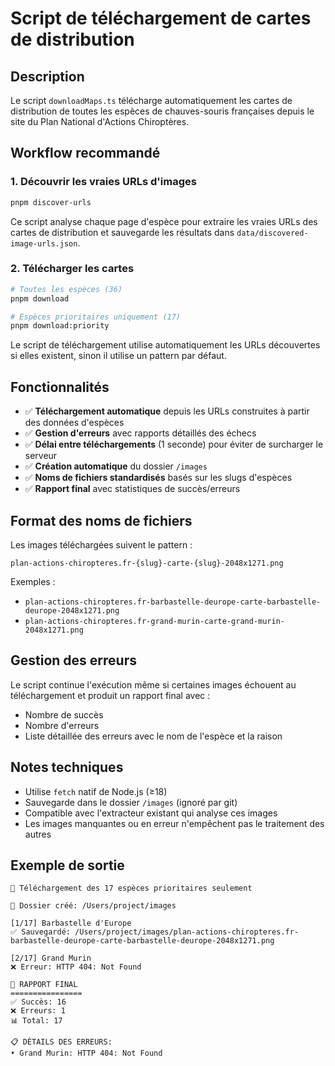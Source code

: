 # Script de téléchargement de cartes de distribution

## Description

Le script `downloadMaps.ts` télécharge automatiquement les cartes de distribution de toutes les espèces de chauves-souris françaises depuis le site du Plan National d'Actions Chiroptères.

## Workflow recommandé

### 1. Découvrir les vraies URLs d'images

```bash
pnpm discover-urls
```

Ce script analyse chaque page d'espèce pour extraire les vraies URLs des cartes de distribution et sauvegarde les résultats dans `data/discovered-image-urls.json`.

### 2. Télécharger les cartes

```bash
# Toutes les espèces (36)
pnpm download

# Espèces prioritaires uniquement (17)
pnpm download:priority
```

Le script de téléchargement utilise automatiquement les URLs découvertes si elles existent, sinon il utilise un pattern par défaut.

## Fonctionnalités

- ✅ **Téléchargement automatique** depuis les URLs construites à partir des données d'espèces
- ✅ **Gestion d'erreurs** avec rapports détaillés des échecs
- ✅ **Délai entre téléchargements** (1 seconde) pour éviter de surcharger le serveur
- ✅ **Création automatique** du dossier `/images`
- ✅ **Noms de fichiers standardisés** basés sur les slugs d'espèces
- ✅ **Rapport final** avec statistiques de succès/erreurs

## Format des noms de fichiers

Les images téléchargées suivent le pattern :
```
plan-actions-chiropteres.fr-{slug}-carte-{slug}-2048x1271.png
```

Exemples :
- `plan-actions-chiropteres.fr-barbastelle-deurope-carte-barbastelle-deurope-2048x1271.png`
- `plan-actions-chiropteres.fr-grand-murin-carte-grand-murin-2048x1271.png`

## Gestion des erreurs

Le script continue l'exécution même si certaines images échouent au téléchargement et produit un rapport final avec :
- Nombre de succès
- Nombre d'erreurs
- Liste détaillée des erreurs avec le nom de l'espèce et la raison

## Notes techniques

- Utilise `fetch` natif de Node.js (≥18)
- Sauvegarde dans le dossier `/images` (ignoré par git)
- Compatible avec l'extracteur existant qui analyse ces images
- Les images manquantes ou en erreur n'empêchent pas le traitement des autres

## Exemple de sortie

```
🦇 Téléchargement des 17 espèces prioritaires seulement

📁 Dossier créé: /Users/project/images

[1/17] Barbastelle d'Europe
✅ Sauvegardé: /Users/project/images/plan-actions-chiropteres.fr-barbastelle-deurope-carte-barbastelle-deurope-2048x1271.png

[2/17] Grand Murin
❌ Erreur: HTTP 404: Not Found

🎯 RAPPORT FINAL
================
✅ Succès: 16
❌ Erreurs: 1
📊 Total: 17

📋 DÉTAILS DES ERREURS:
• Grand Murin: HTTP 404: Not Found
```
